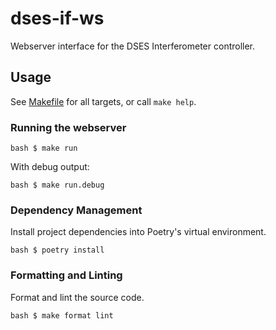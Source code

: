 # dses-if-ws
Webserver interface for the DSES Interferometer controller.

## Usage
See [Makefile](./Makefile) for all targets, or call `make help`.

### Running the webserver
`bash
$ make run
`

With debug output:

`bash
$ make run.debug
`

### Dependency Management
Install project dependencies into Poetry's virtual environment.

`bash
$ poetry install
`

### Formatting and Linting
Format and lint the source code.

`bash
$ make format lint
`
